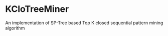 # KCloTreeMiner
An implementation of SP-Tree based Top K closed sequential pattern mining algorithm
